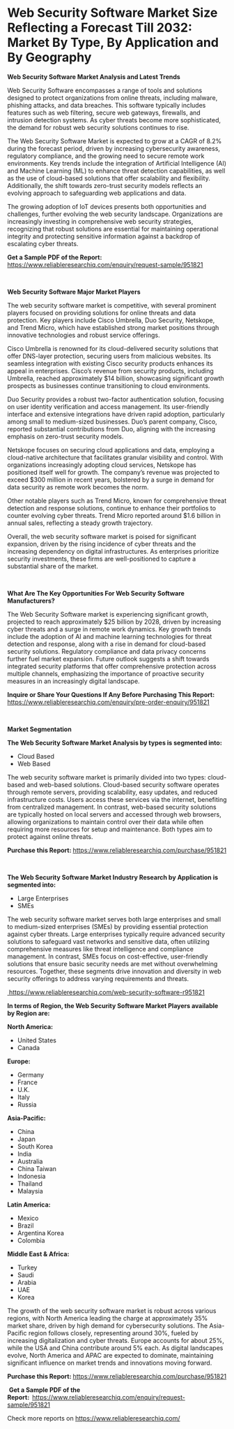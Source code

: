 <p><h1>Web Security Software Market Size Reflecting a Forecast Till 2032: Market By Type, By Application and By Geography</h1></p><p><strong>Web Security Software Market Analysis and Latest Trends</strong></p>
<p><p>Web Security Software encompasses a range of tools and solutions designed to protect organizations from online threats, including malware, phishing attacks, and data breaches. This software typically includes features such as web filtering, secure web gateways, firewalls, and intrusion detection systems. As cyber threats become more sophisticated, the demand for robust web security solutions continues to rise.</p><p>The Web Security Software Market is expected to grow at a CAGR of 8.2% during the forecast period, driven by increasing cybersecurity awareness, regulatory compliance, and the growing need to secure remote work environments. Key trends include the integration of Artificial Intelligence (AI) and Machine Learning (ML) to enhance threat detection capabilities, as well as the use of cloud-based solutions that offer scalability and flexibility. Additionally, the shift towards zero-trust security models reflects an evolving approach to safeguarding web applications and data.</p><p>The growing adoption of IoT devices presents both opportunities and challenges, further evolving the web security landscape. Organizations are increasingly investing in comprehensive web security strategies, recognizing that robust solutions are essential for maintaining operational integrity and protecting sensitive information against a backdrop of escalating cyber threats.</p></p>
<p><strong>Get a Sample PDF of the Report:&nbsp;</strong> <a href="https://www.reliableresearchiq.com/enquiry/request-sample/951821?utm_campaign=3283&utm_medium=2&utm_source=Github&utm_content=ia&utm_term=06032025&utm_id=web-security-software">https://www.reliableresearchiq.com/enquiry/request-sample/951821</a></p>
<p>&nbsp;</p>
<p><strong>Web Security Software Major Market Players</strong></p>
<p><p>The web security software market is competitive, with several prominent players focused on providing solutions for online threats and data protection. Key players include Cisco Umbrella, Duo Security, Netskope, and Trend Micro, which have established strong market positions through innovative technologies and robust service offerings.</p><p>Cisco Umbrella is renowned for its cloud-delivered security solutions that offer DNS-layer protection, securing users from malicious websites. Its seamless integration with existing Cisco security products enhances its appeal in enterprises. Cisco’s revenue from security products, including Umbrella, reached approximately $14 billion, showcasing significant growth prospects as businesses continue transitioning to cloud environments.</p><p>Duo Security provides a robust two-factor authentication solution, focusing on user identity verification and access management. Its user-friendly interface and extensive integrations have driven rapid adoption, particularly among small to medium-sized businesses. Duo’s parent company, Cisco, reported substantial contributions from Duo, aligning with the increasing emphasis on zero-trust security models.</p><p>Netskope focuses on securing cloud applications and data, employing a cloud-native architecture that facilitates granular visibility and control. With organizations increasingly adopting cloud services, Netskope has positioned itself well for growth. The company’s revenue was projected to exceed $300 million in recent years, bolstered by a surge in demand for data security as remote work becomes the norm.</p><p>Other notable players such as Trend Micro, known for comprehensive threat detection and response solutions, continue to enhance their portfolios to counter evolving cyber threats. Trend Micro reported around $1.6 billion in annual sales, reflecting a steady growth trajectory.</p><p>Overall, the web security software market is poised for significant expansion, driven by the rising incidence of cyber threats and the increasing dependency on digital infrastructures. As enterprises prioritize security investments, these firms are well-positioned to capture a substantial share of the market.</p></p>
<p>&nbsp;</p>
<p><strong>What Are The Key Opportunities For Web Security Software Manufacturers?</strong></p>
<p><p>The Web Security Software market is experiencing significant growth, projected to reach approximately $25 billion by 2028, driven by increasing cyber threats and a surge in remote work dynamics. Key growth trends include the adoption of AI and machine learning technologies for threat detection and response, along with a rise in demand for cloud-based security solutions. Regulatory compliance and data privacy concerns further fuel market expansion. Future outlook suggests a shift towards integrated security platforms that offer comprehensive protection across multiple channels, emphasizing the importance of proactive security measures in an increasingly digital landscape.</p></p>
<p><strong>Inquire or Share Your Questions If Any Before Purchasing This Report:</strong> <a href="https://www.reliableresearchiq.com/enquiry/pre-order-enquiry/951821?utm_campaign=3283&utm_medium=2&utm_source=Github&utm_content=ia&utm_term=06032025&utm_id=web-security-software">https://www.reliableresearchiq.com/enquiry/pre-order-enquiry/951821</a></p>
<p>&nbsp;</p>
<p><strong>Market Segmentation</strong></p>
<p><strong>The Web Security Software Market Analysis by types is segmented into:</strong></p>
<p><ul><li>Cloud Based</li><li>Web Based</li></ul></p>
<p><p>The web security software market is primarily divided into two types: cloud-based and web-based solutions. Cloud-based security software operates through remote servers, providing scalability, easy updates, and reduced infrastructure costs. Users access these services via the internet, benefiting from centralized management. In contrast, web-based security solutions are typically hosted on local servers and accessed through web browsers, allowing organizations to maintain control over their data while often requiring more resources for setup and maintenance. Both types aim to protect against online threats.</p></p>
<p><strong>Purchase this Report:&nbsp;</strong><a href="https://www.reliableresearchiq.com/purchase/951821?utm_campaign=3283&utm_medium=2&utm_source=Github&utm_content=ia&utm_term=06032025&utm_id=web-security-software">https://www.reliableresearchiq.com/purchase/951821</a></p>
<p>&nbsp;</p>
<p><strong>The Web Security Software Market Industry Research by Application is segmented into:</strong></p>
<p><ul><li>Large Enterprises</li><li>SMEs</li></ul></p>
<p><p>The web security software market serves both large enterprises and small to medium-sized enterprises (SMEs) by providing essential protection against cyber threats. Large enterprises typically require advanced security solutions to safeguard vast networks and sensitive data, often utilizing comprehensive measures like threat intelligence and compliance management. In contrast, SMEs focus on cost-effective, user-friendly solutions that ensure basic security needs are met without overwhelming resources. Together, these segments drive innovation and diversity in web security offerings to address varying requirements and threats.</p></p>
<p><a href="https://www.reliableresearchiq.com/web-security-software-r951821?utm_campaign=3283&utm_medium=2&utm_source=Github&utm_content=ia&utm_term=06032025&utm_id=web-security-software">&nbsp;https://www.reliableresearchiq.com/web-security-software-r951821</a></p>
<p><strong>In terms of Region, the Web Security Software Market Players available by Region are:</strong></p>
<p>
    <p> <strong> North America: </strong>
        <ul>
            <li>United States</li>
            <li>Canada</li>
        </ul>
        </p> 
    <p> <strong> Europe: </strong>
        <ul>
            <li>Germany</li>
            <li>France</li>
            <li>U.K.</li>
            <li>Italy</li>
            <li>Russia</li>
        </ul>
        </p> 
    <p> <strong> Asia-Pacific: </strong>
        <ul>
            <li>China</li>
            <li>Japan</li>
            <li>South Korea</li>
            <li>India</li>
            <li>Australia</li>
            <li>China Taiwan</li>
            <li>Indonesia</li>
            <li>Thailand</li>
            <li>Malaysia</li>
        </ul>
        </p> 
    <p> <strong> Latin America: </strong>
        <ul>
            <li>Mexico</li>
            <li>Brazil</li>
            <li>Argentina Korea</li>
            <li>Colombia</li>
        </ul>
        </p> 
    <p> <strong> Middle East & Africa: </strong>
        <ul>
            <li>Turkey</li>
            <li>Saudi</li>
            <li>Arabia</li>
            <li>UAE</li>
            <li>Korea</li>
        </ul>
    </p>
    </p>
<p><p>The growth of the web security software market is robust across various regions, with North America leading the charge at approximately 35% market share, driven by high demand for cybersecurity solutions. The Asia-Pacific region follows closely, representing around 30%, fueled by increasing digitalization and cyber threats. Europe accounts for about 25%, while the USA and China contribute around 5% each. As digital landscapes evolve, North America and APAC are expected to dominate, maintaining significant influence on market trends and innovations moving forward.</p></p>
<p><strong>Purchase this Report: </strong><a href="https://www.reliableresearchiq.com/purchase/951821?utm_campaign=3283&utm_medium=2&utm_source=Github&utm_content=ia&utm_term=06032025&utm_id=web-security-software">https://www.reliableresearchiq.com/purchase/951821</a></p>
<p>&nbsp;<strong>Get a Sample PDF of the Report:&nbsp;&nbsp;</strong><a href="https://www.reliableresearchiq.com/enquiry/request-sample/951821?utm_campaign=3283&utm_medium=2&utm_source=Github&utm_content=ia&utm_term=06032025&utm_id=web-security-software">https://www.reliableresearchiq.com/enquiry/request-sample/951821</a></p>
<p><strong></strong></p>
<p>Check more reports on <a href="https://www.reliableresearchiq.com/?utm_campaign=3283&utm_medium=2&utm_source=Github&utm_content=ia&utm_term=06032025&utm_id=web-security-software">https://www.reliableresearchiq.com/</a></p>